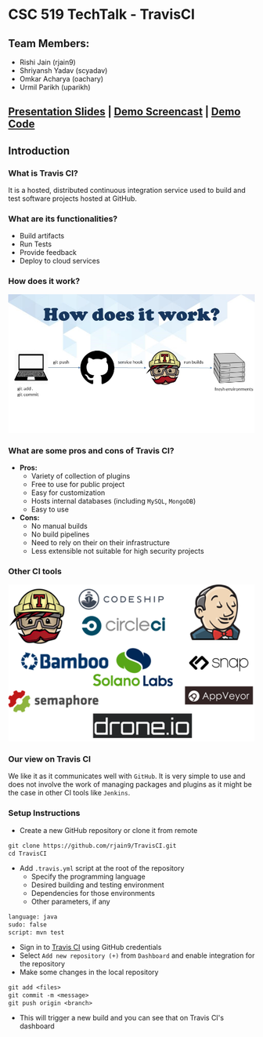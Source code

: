 # CSC 519 TechTalk - TravisCI

## Team Members:
* Rishi Jain (rjain9)
* Shriyansh Yadav (scyadav)
* Omkar Acharya (oachary)
* Urmil Parikh (uparikh)

## [Presentation Slides](docs/slides.pptx) | [Demo Screencast]() | [Demo Code](https://github.com/rjain9/TravisCI/tree/demo)

## Introduction
### What is Travis CI?
It is a hosted, distributed continuous integration service used to build and test software projects hosted at GitHub.

### What are its functionalities?
* Build artifacts
* Run Tests
* Provide feedback
* Deploy to cloud services

### How does it work?
![How does it work](img/workflow.jpg)

### What are some pros and cons of Travis CI?
* **Pros:**
  * Variety of collection of plugins
  * Free to use for public project
  * Easy for customization
  * Hosts internal databases (including `MySQL`, `MongoDB`)
  * Easy to use
* **Cons:**
  * No manual builds
  * No build pipelines
  * Need to rely on their on their infrastructure
  * Less extensible not suitable for high security projects

### Other CI tools
![Other CI tools](img/ci_tools.png)

### Our view on Travis CI
We like it as it communicates well with `GitHub`. It is very simple to use and does not involve the work of managing packages and plugins as it might be the case in other CI tools like `Jenkins`.

### Setup Instructions
* Create a new GitHub repository or clone it from remote
```
git clone https://github.com/rjain9/TravisCI.git
cd TravisCI
```
* Add `.travis.yml` script at the root of the repository
  * Specify the programming language 
  * Desired building and testing environment
  * Dependencies for those environments
  * Other parameters, if any
```
language: java
sudo: false
script: mvn test
```
* Sign in to [Travis CI](https://travis-ci.org) using GitHub credentials
* Select `Add new repository (+)` from `Dashboard` and enable integration for the repository
* Make some changes in the local repository
```
git add <files>
git commit -m <message>
git push origin <branch>
```
* This will trigger a new build and you can see that on Travis CI's dashboard
